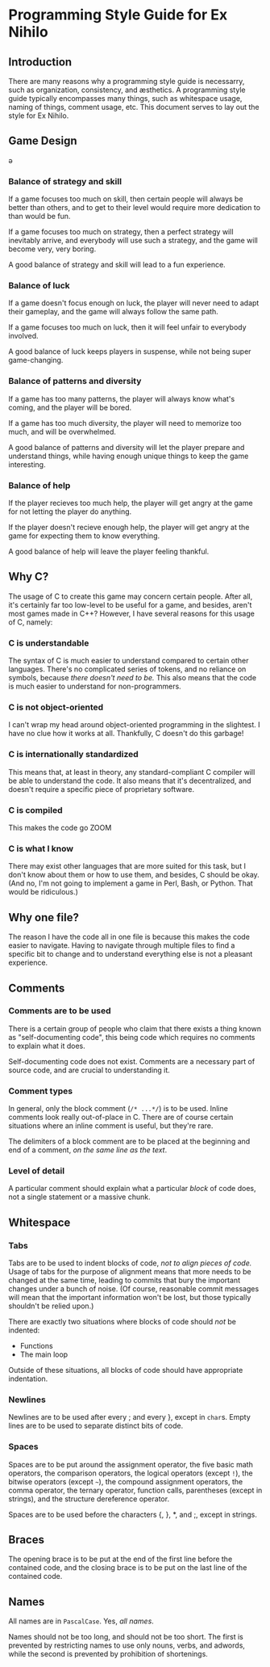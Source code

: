 # Programming Style Guide for Ex Nihilo

## Introduction

There are many reasons why a programming style guide is necessarry, such as organization, consistency, and æsthetics.  A programming style guide typically encompasses many things, such as whitespace usage, naming of things, comment usage, etc.  This document serves to lay out the style for Ex Nihilo.

## Game Design

ə

### Balance of strategy and skill

If a game focuses too much on skill, then certain people will always be better than others, and to get to their level would require more dedication to than would be fun.

If a game focuses too much on strategy, then a perfect strategy will inevitably arrive, and everybody will use such a strategy, and the game will become very, very boring.

A good balance of strategy and skill will lead to a fun experience.

### Balance of luck

If a game doesn't focus enough on luck, the player will never need to adapt their gameplay, and the game will always follow the same path.

If a game focuses too much on luck, then it will feel unfair to everybody involved.

A good balance of luck keeps players in suspense, while not being super game-changing.

### Balance of patterns and diversity

If a game has too many patterns, the player will always know what's coming, and the player will be bored.

If a game has too much diversity, the player will need to memorize too much, and will be overwhelmed.

A good balance of patterns and diversity will let the player prepare and understand things, while having enough unique things to keep the game interesting.

### Balance of help

If the player recieves too much help, the player will get angry at the game for not letting the player do anything.

If the player doesn't recieve enough help, the player will get angry at the game for expecting them to know everything.

A good balance of help will leave the player feeling thankful.

## Why C?

The usage of C to create this game may concern certain people.  After all, it's certainly far too low-level to be useful for a game, and besides, aren't most games made in C++?  However, I have several reasons for this usage of C, namely:

### C is understandable

The syntax of C is much easier to understand compared to certain other languages.  There's no complicated series of tokens, and no reliance on symbols, because _there doesn't need to be._  This also means that the code is much easier to understand for non-programmers.

### C is not object-oriented

I can't wrap my head around object-oriented programming in the slightest.  I have no clue how it works at all.  Thankfully, C doesn't do this garbage!

### C is internationally standardized

This means that, at least in theory, any standard-compliant C compiler will be able to understand the code.  It also means that it's decentralized, and doesn't require a specific piece of proprietary software.

### C is compiled

This makes the code go ZOOM

### C is what I know

There may exist other languages that are more suited for this task, but I don't know about them or how to use them, and besides, C should be okay.  (And no, I'm not going to implement a game in Perl, Bash, or Python.  That would be ridiculous.)

## Why one file?

The reason I have the code all in one file is because this makes the code easier to navigate.  Having to navigate through multiple files to find a specific bit to change and to understand everything else is not a pleasant experience.

## Comments

### Comments are to be used

There is a certain group of people who claim that there exists a thing known as "self-documenting code", this being code which requires no comments to explain what it does.

Self-documenting code does not exist.  Comments are a necessary part of source code, and are crucial to understanding it.

### Comment types

In general, only the block comment (`/* ...*/`) is to be used.  Inline comments look really out-of-place in C.  There are of course certain situations where an inline comment is useful, but they're rare.

The delimiters of a block comment are to be placed at the beginning and end of a comment, _on the same line as the text_.

### Level of detail

A particular comment should explain what a particular _block_ of code does, not a single statement or a massive chunk.

## Whitespace

### Tabs

Tabs are to be used to indent blocks of code, _not to align pieces of code._  Usage of tabs for the purpose of alignment means that more needs to be changed at the same time, leading to commits that bury the important changes under a bunch of noise.  (Of course, reasonable commit messages will mean that the important information won't be lost, but those typically shouldn't be relied upon.)

There are exactly two situations where blocks of code should _not_ be indented:

- Functions
- The main loop

Outside of these situations, all blocks of code should have appropriate indentation.

### Newlines

Newlines are to be used after every ; and every }, except in `char`s.  Empty lines are to be used to separate distinct bits of code.

### Spaces

Spaces are to be put around the assignment operator, the five basic math operators, the comparison operators, the logical operators (except `!`), the bitwise operators (except `~`), the compound assignment operators, the comma operator, the ternary operator, function calls, parentheses (except in strings), and the structure dereference operator.

Spaces are to be used before the characters {, }, *, and ;, except in strings.

## Braces

The opening brace is to be put at the end of the first line before the contained code, and the closing brace is to be put on the last line of the contained code.

## Names

All names are in `PascalCase`.  Yes, _all names_.  

Names should not be too long, and should not be too short.  The first is prevented by restricting names to use only nouns, verbs, and adwords, while the second is prevented by prohibition of shortenings.
